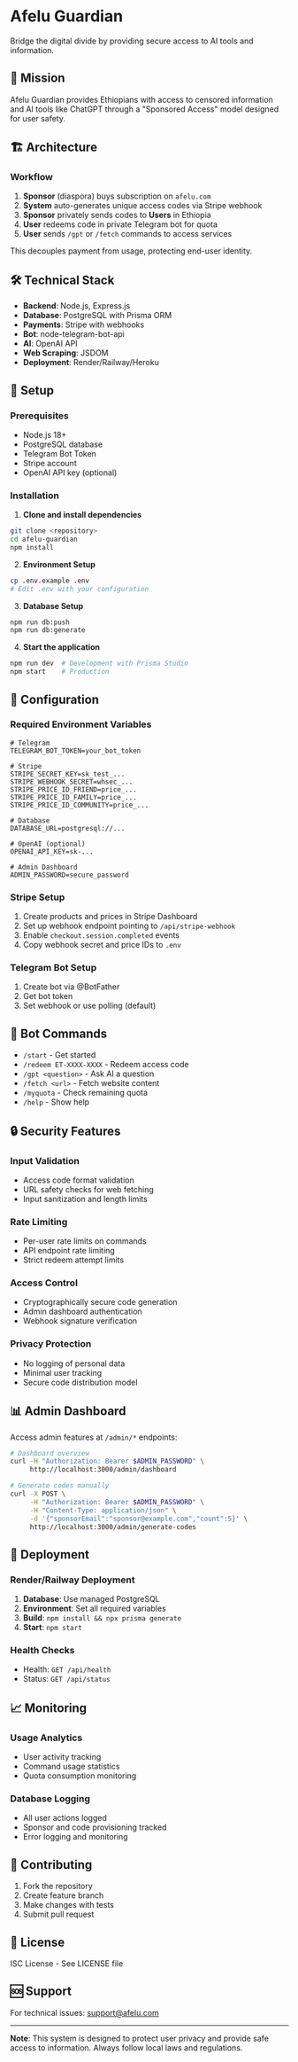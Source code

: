 # Afelu Guardian

Bridge the digital divide by providing secure access to AI tools and information.

## 🎯 Mission

Afelu Guardian provides Ethiopians with access to censored information and AI tools like ChatGPT through a "Sponsored Access" model designed for user safety.

## 🏗️ Architecture

### Workflow

1. **Sponsor** (diaspora) buys subscription on `afelu.com`
2. **System** auto-generates unique access codes via Stripe webhook
3. **Sponsor** privately sends codes to **Users** in Ethiopia
4. **User** redeems code in private Telegram bot for quota
5. **User** sends `/gpt` or `/fetch` commands to access services

This decouples payment from usage, protecting end-user identity.

## 🛠️ Technical Stack

- **Backend**: Node.js, Express.js
- **Database**: PostgreSQL with Prisma ORM
- **Payments**: Stripe with webhooks
- **Bot**: node-telegram-bot-api
- **AI**: OpenAI API
- **Web Scraping**: JSDOM
- **Deployment**: Render/Railway/Heroku

## 🚀 Setup

### Prerequisites

- Node.js 18+
- PostgreSQL database
- Telegram Bot Token
- Stripe account
- OpenAI API key (optional)

### Installation

1. **Clone and install dependencies**

```bash
git clone <repository>
cd afelu-guardian
npm install
```

2. **Environment Setup**

```bash
cp .env.example .env
# Edit .env with your configuration
```

3. **Database Setup**

```bash
npm run db:push
npm run db:generate
```

4. **Start the application**

```bash
npm run dev  # Development with Prisma Studio
npm start    # Production
```

## 🔧 Configuration

### Required Environment Variables

```env
# Telegram
TELEGRAM_BOT_TOKEN=your_bot_token

# Stripe
STRIPE_SECRET_KEY=sk_test_...
STRIPE_WEBHOOK_SECRET=whsec_...
STRIPE_PRICE_ID_FRIEND=price_...
STRIPE_PRICE_ID_FAMILY=price_...
STRIPE_PRICE_ID_COMMUNITY=price_...

# Database
DATABASE_URL=postgresql://...

# OpenAI (optional)
OPENAI_API_KEY=sk-...

# Admin Dashboard
ADMIN_PASSWORD=secure_password
```

### Stripe Setup

1. Create products and prices in Stripe Dashboard
2. Set up webhook endpoint pointing to `/api/stripe-webhook`
3. Enable `checkout.session.completed` events
4. Copy webhook secret and price IDs to `.env`

### Telegram Bot Setup

1. Create bot via @BotFather
2. Get bot token
3. Set webhook or use polling (default)

## 📱 Bot Commands

- `/start` - Get started
- `/redeem ET-XXXX-XXXX` - Redeem access code
- `/gpt <question>` - Ask AI a question
- `/fetch <url>` - Fetch website content
- `/myquota` - Check remaining quota
- `/help` - Show help

## 🔒 Security Features

### Input Validation

- Access code format validation
- URL safety checks for web fetching
- Input sanitization and length limits

### Rate Limiting

- Per-user rate limits on commands
- API endpoint rate limiting
- Strict redeem attempt limits

### Access Control

- Cryptographically secure code generation
- Admin dashboard authentication
- Webhook signature verification

### Privacy Protection

- No logging of personal data
- Minimal user tracking
- Secure code distribution model

## 📊 Admin Dashboard

Access admin features at `/admin/*` endpoints:

```bash
# Dashboard overview
curl -H "Authorization: Bearer $ADMIN_PASSWORD" \
     http://localhost:3000/admin/dashboard

# Generate codes manually
curl -X POST \
     -H "Authorization: Bearer $ADMIN_PASSWORD" \
     -H "Content-Type: application/json" \
     -d '{"sponsorEmail":"sponsor@example.com","count":5}' \
     http://localhost:3000/admin/generate-codes
```

## 🚀 Deployment

### Render/Railway Deployment

1. **Database**: Use managed PostgreSQL
2. **Environment**: Set all required variables
3. **Build**: `npm install && npx prisma generate`
4. **Start**: `npm start`

### Health Checks

- Health: `GET /api/health`
- Status: `GET /api/status`

## 📈 Monitoring

### Usage Analytics

- User activity tracking
- Command usage statistics
- Quota consumption monitoring

### Database Logging

- All user actions logged
- Sponsor and code provisioning tracked
- Error logging and monitoring

## 🤝 Contributing

1. Fork the repository
2. Create feature branch
3. Make changes with tests
4. Submit pull request

## 📄 License

ISC License - See LICENSE file

## 🆘 Support

For technical issues: <support@afelu.com>

---

**Note**: This system is designed to protect user privacy and provide safe access to information. Always follow local laws and regulations.
